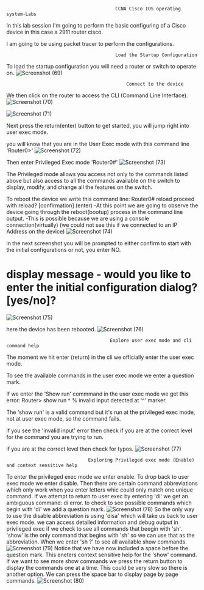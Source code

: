                                             CCNA Cisco IOS operating system-Labs


In this lab session I'm going to perform the basic configuring of a Cisco device in this case a 2911 router cisco.

I am going to be using packet tracer to perform the configurations.


                                            Load the Startup Configuration
To load the startup configuration you will need a router or switch to operate on.
![Screenshot (69)](https://github.com/user-attachments/assets/fbdbc489-c622-4431-9bab-ce9ba7c8557b)

                                                Connect to the device
We then click on the router to access the CLI (Command Line Interface).
![Screenshot (70)](https://github.com/user-attachments/assets/3b09b474-8640-4e0a-aa3e-9d60502ea907)

![Screenshot (71)](https://github.com/user-attachments/assets/0754d8fa-d6d4-476f-854c-2200406fc825)

Next press the return(enter) button to get started, you will jump right into user exec mode.

you will know that you are in the User Exec mode with this command line 'Router0>'
![Screenshot (72)](https://github.com/user-attachments/assets/ec1ab188-37b5-405d-b10c-4a7b215080a9)

Then enter Privileged Exec mode 'Router0#'
![Screenshot (73)](https://github.com/user-attachments/assets/6fd2e03b-8406-4805-9560-bed4fcd68235)

The Privileged mode allows you access not only to the commands listed above but also access to all the commands available on the switch to display, modify, and change all the features on the switch.

To reboot the device we write this command line:
Router0# reload
proceed with reload? [confirmation] (enter)
-At this point we are going to observe the device going through the reboot(bootup) process in the command line output.
-This is possible because we are using a console connection(virtually) (we could not see this if we connected to an IP Address on the device)
![Screenshot (74)](https://github.com/user-attachments/assets/a2264579-a289-4b39-8367-3bd6f8c1d50a)

in the next screenshot you will be prompted to either confirm to start with the initial configurations or not, you enter NO.
# display message - would you like to enter the initial configuration dialog? [yes/no]?
![Screenshot (75)](https://github.com/user-attachments/assets/81247def-6e8b-4f9f-a239-fbf5b9e2c994)

here the device has been rebooted.
![Screenshot (76)](https://github.com/user-attachments/assets/b4715775-d070-493e-a139-9dafe3067181)

                                          Explore user exec mode and cli command help
The moment we hit enter (return) in the cli we officially enter the user exec mode.

To see the available commands in the user exec mode we enter a question mark.

If we enter the 'Show run' commmand in the user exec mode we get this error:
  Router> show run
               ^
  % invalid input detected at '^' marker.

The 'show run' is a valid command but it's run at the privileged exec mode, not at user exec mode, so the command fails.

if you see the 'invalid input' error then check if you are at the correct level for the command you are trying to run.

if you are at the correct level then check for typos.
![Screenshot (77)](https://github.com/user-attachments/assets/fc2e66f6-428c-44bd-999d-73dac1bbdf62)

                                  Exploring Privileged exec mode (Enable) and context sensitive help
To enter the privileged exec mode we enter enable.
To drop back to user exec mode we enter disable.
Then there are certain command abbreviations which only work when you enter letters whic could only match one unique command.
If we attempt to return to user exec by entering 'di' we get an ambiguous command: di error.
to check to see possible commands which begin with 'di' we add a question mark.
![Screenshot (78)](https://github.com/user-attachments/assets/4c53b52a-a0f8-4ead-be4f-1f4dd2bf3736)
So the only way to use the disable abbreviation is using 'disa' which will take us back to user exec mode.
we can access detailed information and debug output in privileged exec if we check to see all commands that beegin with 'sh'.
'show' is the only command that begins with 'sh' so we can use that as the abbreviation.
When we enter 'sh ?' to see all available show commands. 
![Screenshot (79)](https://github.com/user-attachments/assets/4be7ad0c-cb49-491c-9eeb-dd45c6169bb1)
Notice that we have now included a space before the question mark. This eneters context sensitive help for the 'show' command.
If we want to see more show commands we press the return button to display the commands one at a time. This could be very slow so there is another option.
We can press the space bar to display page by page commands.
![Screenshot (80)](https://github.com/user-attachments/assets/f40ffcd8-8dda-424b-ab4c-ff46605576da)

